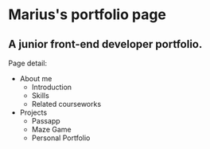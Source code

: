 <h1>Marius's portfolio page</h1>
<h2>A junior front-end developer portfolio.</h2>

Page detail:

* About me
  * Introduction
  * Skills
  * Related courseworks
* Projects
  * Passapp
  * Maze Game
  * Personal Portfolio
  
